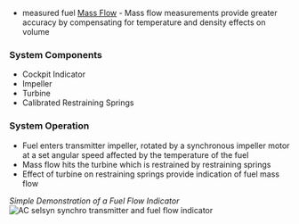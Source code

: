 - measured fuel [Mass Flow](Mass%20Flow.md) 
		- Mass flow measurements provide greater accuracy by compensating for temperature and density effects on volume

### System Components
- Cockpit Indicator
- Impeller
- Turbine
- Calibrated Restraining Springs

### System Operation
- Fuel enters transmitter impeller, rotated by a synchronous impeller motor at a set angular speed affected by the temperature of the fuel 
- Mass flow hits the turbine which is restrained by restraining springs
- Effect of turbine on restraining springs provide indication of fuel mass flow

*Simple Demonstration of a Fuel Flow Indicator*
![AC selsyn synchro transmitter and fuel flow indicator](https://youtu.be/YAigb9MhKxc?si=cTSCL7GBWdoehAP-)
